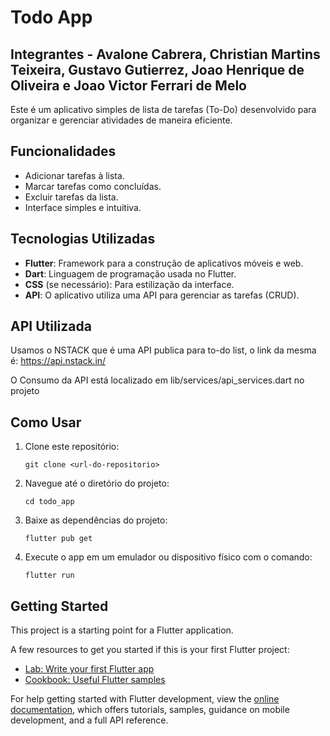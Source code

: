 # Todo App

## Integrantes - Avalone Cabrera, Christian Martins Teixeira, Gustavo Gutierrez, Joao Henrique de Oliveira e Joao Victor Ferrari de Melo 

Este é um aplicativo simples de lista de tarefas (To-Do) desenvolvido para organizar e gerenciar atividades de maneira eficiente.

## Funcionalidades

- Adicionar tarefas à lista.
- Marcar tarefas como concluídas.
- Excluir tarefas da lista.
- Interface simples e intuitiva.

## Tecnologias Utilizadas

- **Flutter**: Framework para a construção de aplicativos móveis e web.
- **Dart**: Linguagem de programação usada no Flutter.
- **CSS** (se necessário): Para estilização da interface.
- **API**: O aplicativo utiliza uma API para gerenciar as tarefas (CRUD).

## API Utilizada

Usamos o NSTACK que é uma API publica para to-do list, o link da mesma é: https://api.nstack.in/

O Consumo da API está localizado em lib/services/api_services.dart no projeto

## Como Usar

1. Clone este repositório:
   ```
   git clone <url-do-repositorio>
   ```

2. Navegue até o diretório do projeto:
   ```
   cd todo_app
   ```

3. Baixe as dependências do projeto:
   ```
   flutter pub get
   ```

4. Execute o app em um emulador ou dispositivo físico com o comando:
   ```
   flutter run
   ```

## Getting Started

This project is a starting point for a Flutter application.

A few resources to get you started if this is your first Flutter project:

- [Lab: Write your first Flutter app](https://docs.flutter.dev/get-started/codelab)
- [Cookbook: Useful Flutter samples](https://docs.flutter.dev/cookbook)

For help getting started with Flutter development, view the
[online documentation](https://docs.flutter.dev/), which offers tutorials,
samples, guidance on mobile development, and a full API reference.
